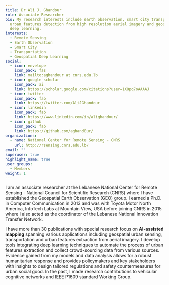 ```yaml
---
title: Dr Ali J. Ghandour
role: Associate Researcher
bio: My research interests include earth observation, smart city transportation,
  urban features detection from high resolution aerial imagery and geospatial
  deep learning.
interests:
  - Remote Sensing
  - Earth Observation
  - Smart City
  - Transportation
  - Geospatial Deep Learning
social:
  - icon: envelope
    icon_pack: fas
    link: mailto:aghandour at cnrs.edu.lb
  - icon: google-scholar
    icon_pack: ai
    link: https://scholar.google.com/citations?user=1XOpq7oAAAAJ
  - icon: twitter
    icon_pack: fab
    link: https://twitter.com/AliJGhandour
  - icon: linkedin
    icon_pack: fab
    link: https://www.linkedin.com/in/alighandour/
  - icon: github
    icon_pack: fab
    link: https://github.com/aghand0ur/
organizations:
  - name: National Center for Remote Sensing - CNRS
    url: http://rsensing.cnrs.edu.lb/
email: ""
superuser: true
highlight_name: true
user_groups:
  - Members
weight: 1
---
```

I am an associate researcher at the Lebanese National Center for Remote Sensing - National Council for Scientific Research (CNRS) where I have established the Geospatial Earth Observation (GEO) group. I earned a Ph.D. in Computer Communication in 2013 and was with Toyota Motor North America, InfoTech Labs at Mountain View, USA before joining CNRS in 2015 where I also acted as the coordinator of the Lebanese National Innovation Transfer Network.

I have more than 30 publications with special research focus on **AI-assisted mapping** spanning various applications including geospatial urban sensing, transportation and urban features extraction from aerial imagery. I develop tools integrating deep learning techniques to automate the process of urban features extraction and collect crowd-sourcing data from various sources. Evidence gained from my models and data analysis allows for a robust humanitarian response and provides policymakers and key stakeholders with insights to design tailored regulations and safety countermeasures for urban social good. In the past, I made research contributions to vehicular cognitive networks and IEEE P1609 standard Working Group.
